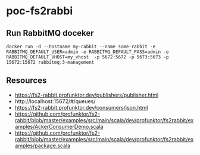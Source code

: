 # poc-fs2rabbi

## Run RabbitMQ doceker
```shell
docker run -d --hostname my-rabbit --name some-rabbit -e RABBITMQ_DEFAULT_USER=admin -e RABBITMQ_DEFAULT_PASS=admin -e RABBITMQ_DEFAULT_VHOST=my_vhost  -p 5672:5672 -p 5673:5673 -p 15672:15672 rabbitmq:3-management
```

## Resources
- https://fs2-rabbit.profunktor.dev/publishers/publisher.html
- http://localhost:15672/#/queues/
- https://fs2-rabbit.profunktor.dev/consumers/json.html
- https://github.com/profunktor/fs2-rabbit/blob/master/examples/src/main/scala/dev/profunktor/fs2rabbit/examples/AckerConsumerDemo.scala
- https://github.com/profunktor/fs2-rabbit/blob/master/examples/src/main/scala/dev/profunktor/fs2rabbit/examples/package.scala
